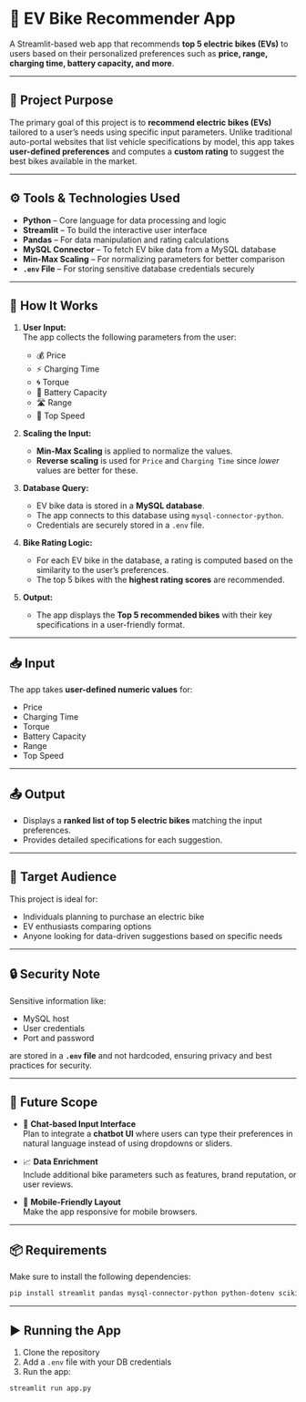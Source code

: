 
# 🛵 EV Bike Recommender App

A Streamlit-based web app that recommends **top 5 electric bikes (EVs)** to users based on their personalized preferences such as **price, range, charging time, battery capacity, and more**.

---

## 🚀 Project Purpose

The primary goal of this project is to **recommend electric bikes (EVs)** tailored to a user’s needs using specific input parameters. Unlike traditional auto-portal websites that list vehicle specifications by model, this app takes **user-defined preferences** and computes a **custom rating** to suggest the best bikes available in the market.

---

## ⚙️ Tools & Technologies Used

- **Python** – Core language for data processing and logic
- **Streamlit** – To build the interactive user interface
- **Pandas** – For data manipulation and rating calculations
- **MySQL Connector** – To fetch EV bike data from a MySQL database
- **Min-Max Scaling** – For normalizing parameters for better comparison
- **`.env` File** – For storing sensitive database credentials securely

---

## 🧠 How It Works

1. **User Input:**  
   The app collects the following parameters from the user:
   - 💰 Price  
   - ⚡ Charging Time  
   - 🌀 Torque  
   - 🔋 Battery Capacity  
   - 🛣️ Range  
   - 🚀 Top Speed

2. **Scaling the Input:**  
   - **Min-Max Scaling** is applied to normalize the values.
   - **Reverse scaling** is used for `Price` and `Charging Time` since *lower* values are better for these.

3. **Database Query:**  
   - EV bike data is stored in a **MySQL database**.
   - The app connects to this database using `mysql-connector-python`.
   - Credentials are securely stored in a `.env` file.

4. **Bike Rating Logic:**  
   - For each EV bike in the database, a rating is computed based on the similarity to the user’s preferences.
   - The top 5 bikes with the **highest rating scores** are recommended.

5. **Output:**  
   - The app displays the **Top 5 recommended bikes** with their key specifications in a user-friendly format.

---

## 📥 Input

The app takes **user-defined numeric values** for:
- Price
- Charging Time
- Torque
- Battery Capacity
- Range
- Top Speed

---

## 📤 Output

- Displays a **ranked list of top 5 electric bikes** matching the input preferences.
- Provides detailed specifications for each suggestion.

---

## 👤 Target Audience

This project is ideal for:
- Individuals planning to purchase an electric bike
- EV enthusiasts comparing options
- Anyone looking for data-driven suggestions based on specific needs

---

## 🔒 Security Note

Sensitive information like:
- MySQL host
- User credentials
- Port and password  

are stored in a **`.env` file** and not hardcoded, ensuring privacy and best practices for security.

---

## 🔮 Future Scope

- 💬 **Chat-based Input Interface**  
  Plan to integrate a **chatbot UI** where users can type their preferences in natural language instead of using dropdowns or sliders.

- 📈 **Data Enrichment**  
  Include additional bike parameters such as features, brand reputation, or user reviews.

- 📱 **Mobile-Friendly Layout**  
  Make the app responsive for mobile browsers.

---

## 📦 Requirements

Make sure to install the following dependencies:

```bash
pip install streamlit pandas mysql-connector-python python-dotenv scikit-learn
```

---

## ▶️ Running the App

1. Clone the repository
2. Add a `.env` file with your DB credentials
3. Run the app:

```bash
streamlit run app.py
```
